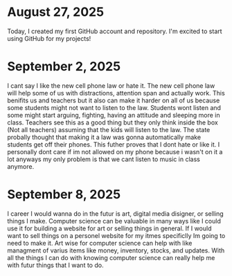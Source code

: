 # August 27, 2025
Today, I created my first GitHub account and repository. I'm excited to start using GitHub for my projects!
# September 2, 2025
I cant say I like the new cell phone law or hate it.
The new cell phone law will help some of us with distractions, attention span and actually work. This benifits us and teachers but it also can make it harder on all of us because some students might not want to listen to the law. Students wont listen and some might start arguing, fighting, having an attitude and sleeping more in class. Teachers see this as a good thing but they only think inside the box (Not all teachers) assuming that the kids will listen to the law. The state probally thought that making it a law was gonna automatically make students get off their phones.
This futher proves that I dont hate or like it. I personally dont care if im not allowed on my phone because i wasn't on it a lot anyways my only problem is that we cant listen to music in class anymore.
# September 8, 2025
I career I would wanna do in the futur is art, digital media disigner, or selling things I make.
Computer science can be valuable in many ways like I could use it for building a website for art or selling things in general.
If I would want to sell things on a personel website for my itmes specificlly Im going to need to make it.
Art wise for computer science can help with like managment of varius items like money, inventory, stocks, and updates.
With all the things I can do with knowing computer science can really help me with futur things that I want to do.
